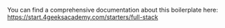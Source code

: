 You can find a comprehensive documentation about this boilerplate here:
https://start.4geeksacademy.com/starters/full-stack